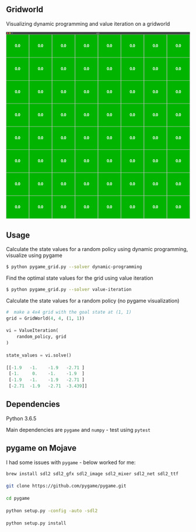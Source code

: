 ## Gridworld

Visualizing dynamic programming and value iteration on a gridworld

![](dynamic_programming.gif)

## Usage

Calculate the state values for a random policy using dynamic programming, visualize using pygame

```bash
$ python pygame_grid.py --solver dynamic-programming
```

Find the optimal state values for the grid using value iteration

```bash
$ python pygame_grid.py --solver value-iteration
```

Calculate the state values for a random policy (no pygame visualization)

```python
#  make a 4x4 grid with the goal state at (1, 1)
grid = GridWorld(4, 4, (1, 1))

vi = ValueIteration(
	random_policy, grid
)

state_values = vi.solve()

[[-1.9   -1.    -1.9   -2.71 ]
 [-1.     0.    -1.    -1.9  ]
 [-1.9   -1.    -1.9   -2.71 ]
 [-2.71  -1.9   -2.71  -3.439]]
```

## Dependencies

Python 3.6.5

Main dependencies are `pygame` and `numpy` - test using `pytest`

## pygame on Mojave

I had some issues with `pygame` - below worked for me:

```bash
brew install sdl2 sdl2_gfx sdl2_image sdl2_mixer sdl2_net sdl2_ttf

git clone https://github.com/pygame/pygame.git

cd pygame

python setup.py -config -auto -sdl2

python setup.py install
```
